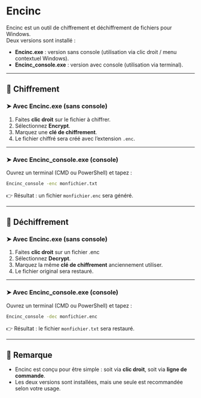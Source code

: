 # Encinc

Encinc est un outil de chiffrement et déchiffrement de fichiers pour Windows.  
Deux versions sont installé :

- **Encinc.exe** : version sans console (utilisation via clic droit / menu contextuel Windows).  
- **Encinc_console.exe** : version avec console (utilisation via terminal).  

---

## 🔐 Chiffrement

### ➤ Avec Encinc.exe (sans console)
1. Faites **clic droit** sur le fichier à chiffrer.  
2. Sélectionnez **Encrypt**.
3. Marquez une **clé de chiffrement**.
3. Le fichier chiffré sera créé avec l’extension `.enc`.  

---

### ➤ Avec Encinc_console.exe (console)
Ouvrez un terminal (CMD ou PowerShell) et tapez :

```bash
Encinc_console -enc monfichier.txt
```

👉 Résultat : un fichier `monfichier.enc` sera généré.

---

## 🔐 Déchiffrement

### ➤ Avec Encinc.exe (sans console)
1. Faites **clic droit** sur un fichier .enc
2. Sélectionnez **Decrypt**.
3. Marquez la même **clé de chiffrement** anciennement utiliser.
3. Le fichier original sera restauré.  

---

### ➤ Avec Encinc_console.exe (console)
Ouvrez un terminal (CMD ou PowerShell) et tapez :

```bash
Encinc_console -dec monfichier.enc
```

👉 Résultat : le fichier `monfichier.txt` sera restauré.

---

## 📌 Remarque

- Encinc est conçu pour être simple : soit via **clic droit**, soit via **ligne de commande**.
- Les deux versions sont installées, mais une seule est recommandée selon votre usage.